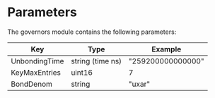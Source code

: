 # Parameters

The governors module contains the following parameters:

| Key           | Type             | Example           |
|---------------|------------------|-------------------|
| UnbondingTime | string (time ns) | "259200000000000" |
| KeyMaxEntries | uint16           | 7                 |
| BondDenom     | string           | "uxar"           |
